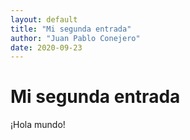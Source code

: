 ```yaml
---
layout: default
title: "Mi segunda entrada"
author: "Juan Pablo Conejero"
date: 2020-09-23
---
```


# Mi segunda entrada

¡Hola mundo!

